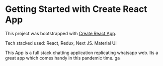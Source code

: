 # Getting Started with Create React App

This project was bootstrapped with [Create React App](https://github.com/facebook/create-react-app).

Tech stacked used:
React, Redux, Next JS. Material UI

This App is a full stack chatting application replicating whatsapp web.
Its a great app which comes handy in this pandemic time.
ga
